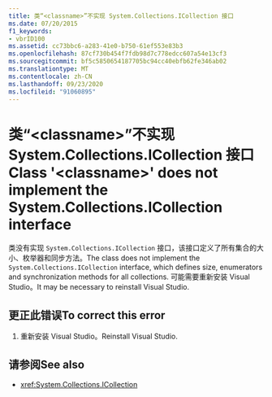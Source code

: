 ```yaml
---
title: 类“<classname>”不实现 System.Collections.ICollection 接口
ms.date: 07/20/2015
f1_keywords:
- vbrID100
ms.assetid: cc73bbc6-a283-41e0-b750-61ef553e83b3
ms.openlocfilehash: 87cf730b454f7fdb98d7c778edcc607a54e13cf3
ms.sourcegitcommit: bf5c5850654187705bc94cc40ebfb62fe346ab02
ms.translationtype: MT
ms.contentlocale: zh-CN
ms.lasthandoff: 09/23/2020
ms.locfileid: "91060895"
---
```

# <a name="class-classname-does-not-implement-the-systemcollectionsicollection-interface"></a><span data-ttu-id="a5ff9-102">类“\<classname>”不实现 System.Collections.ICollection 接口</span><span class="sxs-lookup"><span data-stu-id="a5ff9-102">Class '\<classname>' does not implement the System.Collections.ICollection interface</span></span>

<span data-ttu-id="a5ff9-103">类没有实现 `System.Collections.ICollection` 接口，该接口定义了所有集合的大小、枚举器和同步方法。</span><span class="sxs-lookup"><span data-stu-id="a5ff9-103">The class does not implement the `System.Collections.ICollection` interface, which defines size, enumerators and synchronization methods for all collections.</span></span> <span data-ttu-id="a5ff9-104">可能需要重新安装 Visual Studio。</span><span class="sxs-lookup"><span data-stu-id="a5ff9-104">It may be necessary to reinstall Visual Studio.</span></span>  
  
## <a name="to-correct-this-error"></a><span data-ttu-id="a5ff9-105">更正此错误</span><span class="sxs-lookup"><span data-stu-id="a5ff9-105">To correct this error</span></span>  
  
1. <span data-ttu-id="a5ff9-106">重新安装 Visual Studio。</span><span class="sxs-lookup"><span data-stu-id="a5ff9-106">Reinstall Visual Studio.</span></span>  
  
## <a name="see-also"></a><span data-ttu-id="a5ff9-107">请参阅</span><span class="sxs-lookup"><span data-stu-id="a5ff9-107">See also</span></span>

- <xref:System.Collections.ICollection>
